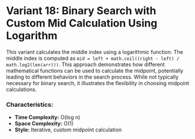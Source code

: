 # Variant 18: Binary Search with Custom Mid Calculation Using Logarithm

This variant calculates the middle index using a logarithmic function. The middle index is computed as `mid = left + math.ceil((right - left) / math.log2(len(arr)))`. This approach demonstrates how different mathematical functions can be used to calculate the midpoint, potentially leading to different behaviors in the search process. While not typically necessary for binary search, it illustrates the flexibility in choosing midpoint calculations.

### Characteristics:
- **Time Complexity:** O(log n)
- **Space Complexity:** O(1)
- **Style:** Iterative, custom midpoint calculation
